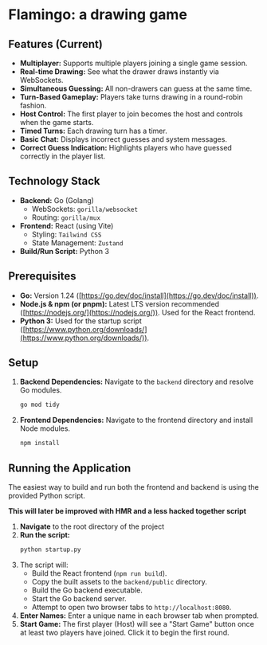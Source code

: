 # Flamingo: a drawing game

## Features (Current)
* **Multiplayer:** Supports multiple players joining a single game session.
* **Real-time Drawing:** See what the drawer draws instantly via WebSockets.
* **Simultaneous Guessing:** All non-drawers can guess at the same time.
* **Turn-Based Gameplay:** Players take turns drawing in a round-robin fashion.
* **Host Control:** The first player to join becomes the host and controls when the game starts.
* **Timed Turns:** Each drawing turn has a timer.
* **Basic Chat:** Displays incorrect guesses and system messages.
* **Correct Guess Indication:** Highlights players who have guessed correctly in the player list.

## Technology Stack

* **Backend:** Go (Golang)
    * WebSockets: `gorilla/websocket`
    * Routing: `gorilla/mux`
* **Frontend:** React (using Vite)
    * Styling: `Tailwind CSS`
    * State Management: `Zustand`
* **Build/Run Script:** Python 3

## Prerequisites

* **Go:** Version 1.24 ([https://go.dev/doc/install](https://go.dev/doc/install)).
* **Node.js & npm (or pnpm):** Latest LTS version recommended ([https://nodejs.org/](https://nodejs.org/)). Used for the React frontend.
* **Python 3:** Used for the startup script ([https://www.python.org/downloads/](https://www.python.org/downloads/)).

## Setup

1. **Backend Dependencies:** Navigate to the `backend` directory and resolve Go modules.
    ```bash
    go mod tidy
    ```
2.  **Frontend Dependencies:** Navigate to the frontend directory and install Node modules.
    ```bash
    npm install
    ```

## Running the Application

The easiest way to build and run both the frontend and backend is using the provided Python script.

**This will later be improved with HMR and a less hacked together script**

1.  **Navigate** to the root directory of the project
2.  **Run the script:**
    ```bash
    python startup.py
    ```
3.  The script will:
    * Build the React frontend (`npm run build`).
    * Copy the built assets to the `backend/public` directory.
    * Build the Go backend executable.
    * Start the Go backend server.
    * Attempt to open two browser tabs to `http://localhost:8080`.
4.  **Enter Names:** Enter a unique name in each browser tab when prompted.
5.  **Start Game:** The first player (Host) will see a "Start Game" button once at least two players have joined. Click it to begin the first round.
